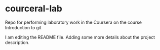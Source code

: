# courceral-lab
Repo for performing laboratory work in the Coursera on the course Introduction to git

I am editing the README file. Adding some more details about the project description.

